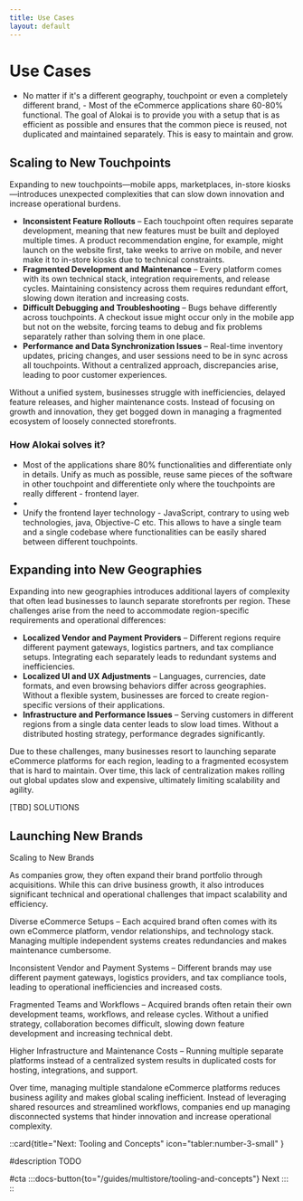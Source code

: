 ```yaml
---
title: Use Cases
layout: default
---
```


# Use Cases

-  No matter if it's a different geography, touchpoint or even a completely different brand, -  Most of the eCommerce applications share 60-80% functional. The goal of Alokai is to provide you with a setup that is as efficient as possible and ensures that the common piece is reused, not duplicated and maintained separately. This is easy to maintain and grow.

## Scaling to New Touchpoints

Expanding to new touchpoints—mobile apps, marketplaces, in-store kiosks—introduces unexpected complexities that can slow down innovation and increase operational burdens.

- **Inconsistent Feature Rollouts** – Each touchpoint often requires separate development, meaning that new features must be built and deployed multiple times. A product recommendation engine, for example, might launch on the website first, take weeks to arrive on mobile, and never make it to in-store kiosks due to technical constraints.
- **Fragmented Development and Maintenance** – Every platform comes with its own technical stack, integration requirements, and release cycles. Maintaining consistency across them requires redundant effort, slowing down iteration and increasing costs.
- **Difficult Debugging and Troubleshooting** – Bugs behave differently across touchpoints. A checkout issue might occur only in the mobile app but not on the website, forcing teams to debug and fix problems separately rather than solving them in one place.
- **Performance and Data Synchronization Issues** – Real-time inventory updates, pricing changes, and user sessions need to be in sync across all touchpoints. Without a centralized approach, discrepancies arise, leading to poor customer experiences.

Without a unified system, businesses struggle with inefficiencies, delayed feature releases, and higher maintenance costs. Instead of focusing on growth and innovation, they get bogged down in managing a fragmented ecosystem of loosely connected storefronts.

### How Alokai solves it?

-  Most of the applications share 80% functionalities and differentiate only in details. Unify as much as possible, reuse same pieces of the software in other touchpoint and differentiete only where the touchpoints are really different - frontend layer.
- 
- Unify the frontend layer technology - JavaScript, contrary to using web technologies, java, Objective-C etc. This allows to have a single team and a single codebase where functionalities can be easily shared between different touchpoints.

## Expanding into New Geographies

Expanding into new geographies introduces additional layers of complexity that often lead businesses to launch separate storefronts per region. These challenges arise from the need to accommodate region-specific requirements and operational differences:

- **Localized Vendor and Payment Providers** – Different regions require different payment gateways, logistics partners, and tax compliance setups. Integrating each separately leads to redundant systems and inefficiencies.
- **Localized UI and UX Adjustments** – Languages, currencies, date formats, and even browsing behaviors differ across geographies. Without a flexible system, businesses are forced to create region-specific versions of their applications.
- **Infrastructure and Performance Issues** – Serving customers in different regions from a single data center leads to slow load times. Without a distributed hosting strategy, performance degrades significantly.

Due to these challenges, many businesses resort to launching separate eCommerce platforms for each region, leading to a fragmented ecosystem that is hard to maintain. Over time, this lack of centralization makes rolling out global updates slow and expensive, ultimately limiting scalability and agility.

[TBD] SOLUTIONS 

## Launching New Brands

Scaling to New Brands

As companies grow, they often expand their brand portfolio through acquisitions. While this can drive business growth, it also introduces significant technical and operational challenges that impact scalability and efficiency.

Diverse eCommerce Setups – Each acquired brand often comes with its own eCommerce platform, vendor relationships, and technology stack. Managing multiple independent systems creates redundancies and makes maintenance cumbersome.

Inconsistent Vendor and Payment Systems – Different brands may use different payment gateways, logistics providers, and tax compliance tools, leading to operational inefficiencies and increased costs.

Fragmented Teams and Workflows – Acquired brands often retain their own development teams, workflows, and release cycles. Without a unified strategy, collaboration becomes difficult, slowing down feature development and increasing technical debt.

Higher Infrastructure and Maintenance Costs – Running multiple separate platforms instead of a centralized system results in duplicated costs for hosting, integrations, and support.

Over time, managing multiple standalone eCommerce platforms reduces business agility and makes global scaling inefficient. Instead of leveraging shared resources and streamlined workflows, companies end up managing disconnected systems that hinder innovation and increase operational complexity.

::card{title="Next: Tooling and Concepts" icon="tabler:number-3-small" }

#description
TODO

#cta
:::docs-button{to="/guides/multistore/tooling-and-concepts"}
Next
:::
::

